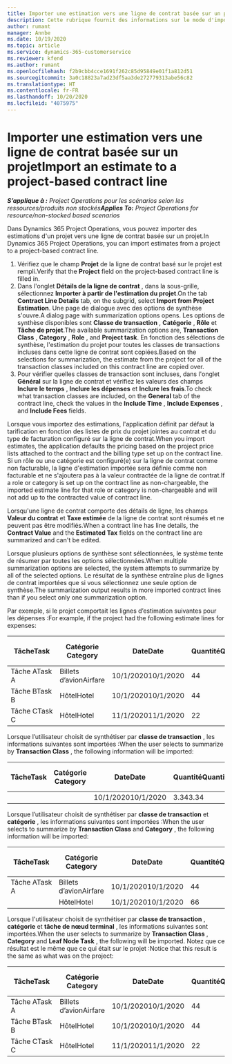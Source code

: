 ```yaml
---
title: Importer une estimation vers une ligne de contrat basée sur un projet
description: Cette rubrique fournit des informations sur le mode d'importation des estimations à partir d'un projet vers une ligne du contrat.
author: rumant
manager: Annbe
ms.date: 10/19/2020
ms.topic: article
ms.service: dynamics-365-customerservice
ms.reviewer: kfend
ms.author: rumant
ms.openlocfilehash: f2b9cbb4cce1691f262c85d95849e01f1a812d51
ms.sourcegitcommit: 3a0c18823a7ad23df5aa3de272779313abe56c82
ms.translationtype: HT
ms.contentlocale: fr-FR
ms.lasthandoff: 10/20/2020
ms.locfileid: "4075975"
---
```

# <a name="import-an-estimate-to-a-project-based-contract-line"></a><span data-ttu-id="c1b5c-103">Importer une estimation vers une ligne de contrat basée sur un projet</span><span class="sxs-lookup"><span data-stu-id="c1b5c-103">Import an estimate to a project-based contract line</span></span>

<span data-ttu-id="c1b5c-104">_**S’applique à :** Project Operations pour les scénarios selon les ressources/produits non stockés_</span><span class="sxs-lookup"><span data-stu-id="c1b5c-104">_**Applies To:** Project Operations for resource/non-stocked based scenarios_</span></span>

<span data-ttu-id="c1b5c-105">Dans Dynamics 365 Project Operations, vous pouvez importer des estimations d'un projet vers une ligne de contrat basée sur un projet.</span><span class="sxs-lookup"><span data-stu-id="c1b5c-105">In Dynamics 365 Project Operations, you can import estimates from a project to a project-based contract line.</span></span>

1. <span data-ttu-id="c1b5c-106">Vérifiez que le champ **Projet** de la ligne de contrat basé sur le projet est rempli.</span><span class="sxs-lookup"><span data-stu-id="c1b5c-106">Verify that the **Project** field on the project-based contract line is filled in.</span></span>
2. <span data-ttu-id="c1b5c-107">Dans l'onglet **Détails de la ligne de contrat** , dans la sous-grille, sélectionnez **Importer à partir de l'estimation du projet**.</span><span class="sxs-lookup"><span data-stu-id="c1b5c-107">On the tab **Contract Line Details** tab, on the subgrid, select **Import from Project Estimation**.</span></span> <span data-ttu-id="c1b5c-108">Une page de dialogue avec des options de synthèse s'ouvre.</span><span class="sxs-lookup"><span data-stu-id="c1b5c-108">A dialog page with summarization options opens.</span></span> <span data-ttu-id="c1b5c-109">Les options de synthèse disponibles sont **Classe de transaction** , **Catégorie** , **Rôle** et **Tâche de projet**.</span><span class="sxs-lookup"><span data-stu-id="c1b5c-109">The available summarization options are, **Transaction Class** , **Category** , **Role** , and **Project task**.</span></span> <span data-ttu-id="c1b5c-110">En fonction des sélections de synthèse, l'estimation du projet pour toutes les classes de transactions incluses dans cette ligne de contrat sont copiées.</span><span class="sxs-lookup"><span data-stu-id="c1b5c-110">Based on the selections for summarization, the estimate from the project for all of the transaction classes included on this contract line are copied over.</span></span> 
3. <span data-ttu-id="c1b5c-111">Pour vérifier quelles classes de transaction sont incluses, dans l'onglet **Général** sur la ligne de contrat et vérifiez les valeurs des champs **Inclure le temps** , **Inclure les dépenses** et **Inclure les frais**.</span><span class="sxs-lookup"><span data-stu-id="c1b5c-111">To check what transaction classes are included, on the **General** tab of the contract line, check the values in the **Include Time** , **Include Expenses** , and **Include Fees** fields.</span></span>

<span data-ttu-id="c1b5c-112">Lorsque vous importez des estimations, l'application définit par défaut la tarification en fonction des listes de prix du projet jointes au contrat et du type de facturation configuré sur la ligne de contrat.</span><span class="sxs-lookup"><span data-stu-id="c1b5c-112">When you import estimates, the application defaults the pricing based on the project price lists attached to the contract and the billing type set up on the contract line.</span></span> <span data-ttu-id="c1b5c-113">Si un rôle ou une catégorie est configuré(e) sur la ligne de contrat comme non facturable, la ligne d'estimation importée sera définie comme non facturable et ne s'ajoutera pas à la valeur contractée de la ligne de contrat.</span><span class="sxs-lookup"><span data-stu-id="c1b5c-113">If a role or category is set up on the contract line as non-chargeable, the imported estimate line for that role or category is non-chargeable and will not add up to the contracted value of contract line.</span></span>

<span data-ttu-id="c1b5c-114">Lorsqu'une ligne de contrat comporte des détails de ligne, les champs **Valeur du contrat** et **Taxe estimée** de la ligne de contrat sont résumés et ne peuvent pas être modifiés.</span><span class="sxs-lookup"><span data-stu-id="c1b5c-114">When a contract line has line details, the **Contract Value** and the **Estimated Tax** fields on the contract line are summarized and can't be edited.</span></span>

<span data-ttu-id="c1b5c-115">Lorsque plusieurs options de synthèse sont sélectionnées, le système tente de résumer par toutes les options sélectionnées.</span><span class="sxs-lookup"><span data-stu-id="c1b5c-115">When multiple summarization options are selected, the system attempts to summarize by all of the selected options.</span></span> <span data-ttu-id="c1b5c-116">Le résultat de la synthèse entraîne plus de lignes de contrat importées que si vous sélectionnez une seule option de synthèse.</span><span class="sxs-lookup"><span data-stu-id="c1b5c-116">The summarization output results in more imported contract lines than if you select only one summarization option.</span></span>

<span data-ttu-id="c1b5c-117">Par exemple, si le projet comportait les lignes d’estimation suivantes pour les dépenses :</span><span class="sxs-lookup"><span data-stu-id="c1b5c-117">For example, if the project had the following estimate lines for expenses:</span></span>

| <span data-ttu-id="c1b5c-118">Tâche</span><span class="sxs-lookup"><span data-stu-id="c1b5c-118">Task</span></span> | <span data-ttu-id="c1b5c-119">Catégorie </span><span class="sxs-lookup"><span data-stu-id="c1b5c-119">Category</span></span> | <span data-ttu-id="c1b5c-120">Date</span><span class="sxs-lookup"><span data-stu-id="c1b5c-120">Date</span></span> | <span data-ttu-id="c1b5c-121">Quantité</span><span class="sxs-lookup"><span data-stu-id="c1b5c-121">Quantity</span></span> | <span data-ttu-id="c1b5c-122">Prix unitaire</span><span class="sxs-lookup"><span data-stu-id="c1b5c-122">Unit price</span></span> | <span data-ttu-id="c1b5c-123">Montant</span><span class="sxs-lookup"><span data-stu-id="c1b5c-123">Amount</span></span> |
| --- | --- | --- | --- | --- | --- |
| <span data-ttu-id="c1b5c-124">Tâche A</span><span class="sxs-lookup"><span data-stu-id="c1b5c-124">Task A</span></span> | <span data-ttu-id="c1b5c-125">Billets d’avion</span><span class="sxs-lookup"><span data-stu-id="c1b5c-125">Airfare</span></span> | <span data-ttu-id="c1b5c-126">10/1/2020</span><span class="sxs-lookup"><span data-stu-id="c1b5c-126">10/1/2020</span></span> | <span data-ttu-id="c1b5c-127">4</span><span class="sxs-lookup"><span data-stu-id="c1b5c-127">4</span></span> | <span data-ttu-id="c1b5c-128">400</span><span class="sxs-lookup"><span data-stu-id="c1b5c-128">400</span></span> | <span data-ttu-id="c1b5c-129">1600</span><span class="sxs-lookup"><span data-stu-id="c1b5c-129">1600</span></span> |
| <span data-ttu-id="c1b5c-130">Tâche B</span><span class="sxs-lookup"><span data-stu-id="c1b5c-130">Task B</span></span> | <span data-ttu-id="c1b5c-131">Hôtel</span><span class="sxs-lookup"><span data-stu-id="c1b5c-131">Hotel</span></span> | <span data-ttu-id="c1b5c-132">10/1/2020</span><span class="sxs-lookup"><span data-stu-id="c1b5c-132">10/1/2020</span></span> | <span data-ttu-id="c1b5c-133">4</span><span class="sxs-lookup"><span data-stu-id="c1b5c-133">4</span></span> | <span data-ttu-id="c1b5c-134">200</span><span class="sxs-lookup"><span data-stu-id="c1b5c-134">200</span></span> | <span data-ttu-id="c1b5c-135">800</span><span class="sxs-lookup"><span data-stu-id="c1b5c-135">800</span></span> |
| <span data-ttu-id="c1b5c-136">Tâche C</span><span class="sxs-lookup"><span data-stu-id="c1b5c-136">Task C</span></span> | <span data-ttu-id="c1b5c-137">Hôtel</span><span class="sxs-lookup"><span data-stu-id="c1b5c-137">Hotel</span></span> | <span data-ttu-id="c1b5c-138">11/1/2020</span><span class="sxs-lookup"><span data-stu-id="c1b5c-138">11/1/2020</span></span> | <span data-ttu-id="c1b5c-139">2</span><span class="sxs-lookup"><span data-stu-id="c1b5c-139">2</span></span> | <span data-ttu-id="c1b5c-140">200</span><span class="sxs-lookup"><span data-stu-id="c1b5c-140">200</span></span> | <span data-ttu-id="c1b5c-141">400</span><span class="sxs-lookup"><span data-stu-id="c1b5c-141">400</span></span> |

<span data-ttu-id="c1b5c-142">Lorsque l’utilisateur choisit de synthétiser par **classe de transaction** , les informations suivantes sont importées :</span><span class="sxs-lookup"><span data-stu-id="c1b5c-142">When the user selects to summarize by **Transaction Class** , the following information will be imported:</span></span>

| <span data-ttu-id="c1b5c-143">Tâche</span><span class="sxs-lookup"><span data-stu-id="c1b5c-143">Task</span></span> | <span data-ttu-id="c1b5c-144">Catégorie </span><span class="sxs-lookup"><span data-stu-id="c1b5c-144">Category</span></span> | <span data-ttu-id="c1b5c-145">Date</span><span class="sxs-lookup"><span data-stu-id="c1b5c-145">Date</span></span> | <span data-ttu-id="c1b5c-146">Quantité</span><span class="sxs-lookup"><span data-stu-id="c1b5c-146">Quantity</span></span> | <span data-ttu-id="c1b5c-147">Prix unitaire</span><span class="sxs-lookup"><span data-stu-id="c1b5c-147">Unit price</span></span> | <span data-ttu-id="c1b5c-148">Montant</span><span class="sxs-lookup"><span data-stu-id="c1b5c-148">Amount</span></span> |
| --- | --- | --- | --- | --- | --- |
| &nbsp;  | &nbsp;  | <span data-ttu-id="c1b5c-149">10/1/2020</span><span class="sxs-lookup"><span data-stu-id="c1b5c-149">10/1/2020</span></span> | <span data-ttu-id="c1b5c-150">3.34</span><span class="sxs-lookup"><span data-stu-id="c1b5c-150">3.34</span></span> | <span data-ttu-id="c1b5c-151">840</span><span class="sxs-lookup"><span data-stu-id="c1b5c-151">840</span></span> | <span data-ttu-id="c1b5c-152">2800</span><span class="sxs-lookup"><span data-stu-id="c1b5c-152">2800</span></span> |

<span data-ttu-id="c1b5c-153">Lorsque l’utilisateur choisit de synthétiser par **classe de transaction** et **catégorie** , les informations suivantes sont importées :</span><span class="sxs-lookup"><span data-stu-id="c1b5c-153">When the user selects to summarize by **Transaction Class** and **Category** , the following information will be imported:</span></span>

| <span data-ttu-id="c1b5c-154">Tâche</span><span class="sxs-lookup"><span data-stu-id="c1b5c-154">Task</span></span> | <span data-ttu-id="c1b5c-155">Catégorie </span><span class="sxs-lookup"><span data-stu-id="c1b5c-155">Category</span></span> | <span data-ttu-id="c1b5c-156">Date</span><span class="sxs-lookup"><span data-stu-id="c1b5c-156">Date</span></span> | <span data-ttu-id="c1b5c-157">Quantité</span><span class="sxs-lookup"><span data-stu-id="c1b5c-157">Quantity</span></span> | <span data-ttu-id="c1b5c-158">Prix unitaire</span><span class="sxs-lookup"><span data-stu-id="c1b5c-158">Unit price</span></span> | <span data-ttu-id="c1b5c-159">Montant</span><span class="sxs-lookup"><span data-stu-id="c1b5c-159">Amount</span></span> |
| --- | --- | --- | --- | --- | --- |
| <span data-ttu-id="c1b5c-160">Tâche A</span><span class="sxs-lookup"><span data-stu-id="c1b5c-160">Task A</span></span> | <span data-ttu-id="c1b5c-161">Billets d’avion</span><span class="sxs-lookup"><span data-stu-id="c1b5c-161">Airfare</span></span> | <span data-ttu-id="c1b5c-162">10/1/2020</span><span class="sxs-lookup"><span data-stu-id="c1b5c-162">10/1/2020</span></span> | <span data-ttu-id="c1b5c-163">4</span><span class="sxs-lookup"><span data-stu-id="c1b5c-163">4</span></span> | <span data-ttu-id="c1b5c-164">400</span><span class="sxs-lookup"><span data-stu-id="c1b5c-164">400</span></span> | <span data-ttu-id="c1b5c-165">1600</span><span class="sxs-lookup"><span data-stu-id="c1b5c-165">1600</span></span> |
| &nbsp;  | <span data-ttu-id="c1b5c-166">Hôtel</span><span class="sxs-lookup"><span data-stu-id="c1b5c-166">Hotel</span></span> | <span data-ttu-id="c1b5c-167">10/1/2020</span><span class="sxs-lookup"><span data-stu-id="c1b5c-167">10/1/2020</span></span> | <span data-ttu-id="c1b5c-168">6</span><span class="sxs-lookup"><span data-stu-id="c1b5c-168">6</span></span> | <span data-ttu-id="c1b5c-169">200</span><span class="sxs-lookup"><span data-stu-id="c1b5c-169">200</span></span> | <span data-ttu-id="c1b5c-170">1200</span><span class="sxs-lookup"><span data-stu-id="c1b5c-170">1200</span></span> |

<span data-ttu-id="c1b5c-171">Lorsque l'utilisateur choisit de synthétiser par **classe de transaction** , **catégorie** et **tâche de nœud terminal** , les informations suivantes sont importées.</span><span class="sxs-lookup"><span data-stu-id="c1b5c-171">When the user selects to summarize by **Transaction Class** , **Category** and **Leaf Node Task** , the following will be imported.</span></span> <span data-ttu-id="c1b5c-172">Notez que ce résultat est le même que ce qui était sur le projet :</span><span class="sxs-lookup"><span data-stu-id="c1b5c-172">Notice that this result is the same as what was on the project:</span></span>

| <span data-ttu-id="c1b5c-173">Tâche</span><span class="sxs-lookup"><span data-stu-id="c1b5c-173">Task</span></span> | <span data-ttu-id="c1b5c-174">Catégorie </span><span class="sxs-lookup"><span data-stu-id="c1b5c-174">Category</span></span> | <span data-ttu-id="c1b5c-175">Date</span><span class="sxs-lookup"><span data-stu-id="c1b5c-175">Date</span></span> | <span data-ttu-id="c1b5c-176">Quantité</span><span class="sxs-lookup"><span data-stu-id="c1b5c-176">Quantity</span></span> | <span data-ttu-id="c1b5c-177">Prix unitaire</span><span class="sxs-lookup"><span data-stu-id="c1b5c-177">Unit price</span></span> | <span data-ttu-id="c1b5c-178">Montant</span><span class="sxs-lookup"><span data-stu-id="c1b5c-178">Amount</span></span> |
| --- | --- | --- | --- | --- | --- |
| <span data-ttu-id="c1b5c-179">Tâche A</span><span class="sxs-lookup"><span data-stu-id="c1b5c-179">Task A</span></span> | <span data-ttu-id="c1b5c-180">Billets d’avion</span><span class="sxs-lookup"><span data-stu-id="c1b5c-180">Airfare</span></span> | <span data-ttu-id="c1b5c-181">10/1/2020</span><span class="sxs-lookup"><span data-stu-id="c1b5c-181">10/1/2020</span></span> | <span data-ttu-id="c1b5c-182">4</span><span class="sxs-lookup"><span data-stu-id="c1b5c-182">4</span></span> | <span data-ttu-id="c1b5c-183">400</span><span class="sxs-lookup"><span data-stu-id="c1b5c-183">400</span></span> | <span data-ttu-id="c1b5c-184">1600</span><span class="sxs-lookup"><span data-stu-id="c1b5c-184">1600</span></span> |
| <span data-ttu-id="c1b5c-185">Tâche B</span><span class="sxs-lookup"><span data-stu-id="c1b5c-185">Task B</span></span> | <span data-ttu-id="c1b5c-186">Hôtel</span><span class="sxs-lookup"><span data-stu-id="c1b5c-186">Hotel</span></span> | <span data-ttu-id="c1b5c-187">10/1/2020</span><span class="sxs-lookup"><span data-stu-id="c1b5c-187">10/1/2020</span></span> | <span data-ttu-id="c1b5c-188">4</span><span class="sxs-lookup"><span data-stu-id="c1b5c-188">4</span></span> | <span data-ttu-id="c1b5c-189">200</span><span class="sxs-lookup"><span data-stu-id="c1b5c-189">200</span></span> | <span data-ttu-id="c1b5c-190">800</span><span class="sxs-lookup"><span data-stu-id="c1b5c-190">800</span></span> |
| <span data-ttu-id="c1b5c-191">Tâche C</span><span class="sxs-lookup"><span data-stu-id="c1b5c-191">Task C</span></span> | <span data-ttu-id="c1b5c-192">Hôtel</span><span class="sxs-lookup"><span data-stu-id="c1b5c-192">Hotel</span></span> | <span data-ttu-id="c1b5c-193">11/1/2020</span><span class="sxs-lookup"><span data-stu-id="c1b5c-193">11/1/2020</span></span> | <span data-ttu-id="c1b5c-194">2</span><span class="sxs-lookup"><span data-stu-id="c1b5c-194">2</span></span> | <span data-ttu-id="c1b5c-195">200</span><span class="sxs-lookup"><span data-stu-id="c1b5c-195">200</span></span> | <span data-ttu-id="c1b5c-196">400</span><span class="sxs-lookup"><span data-stu-id="c1b5c-196">400</span></span> |
